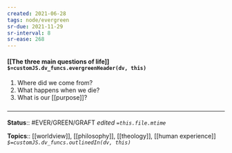 ```yaml
---
created: 2021-06-28
tags: node/evergreen
sr-due: 2021-11-29
sr-interval: 8
sr-ease: 268
---
```


#### [[The three main questions of life]] `$=customJS.dv_funcs.evergreenHeader(dv, this)`

1. Where did we come from? 
1. What happens when we die?
1. What is our [[purpose]]?

### <hr class="footnote"/>
**Status**:: #EVER/GREEN/GRAFT 
*edited `=this.file.mtime`*

**Topics**:: [[worldview]], [[philosophy]], [[theology]], [[human experience]]
*`$=customJS.dv_funcs.outlinedIn(dv, this)`*
